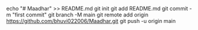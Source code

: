 echo "# Maadhar" >> README.md
git init
git add README.md
git commit -m "first commit"
git branch -M main
git remote add origin https://github.com/bhuvi022006/Maadhar.git
git push -u origin main
